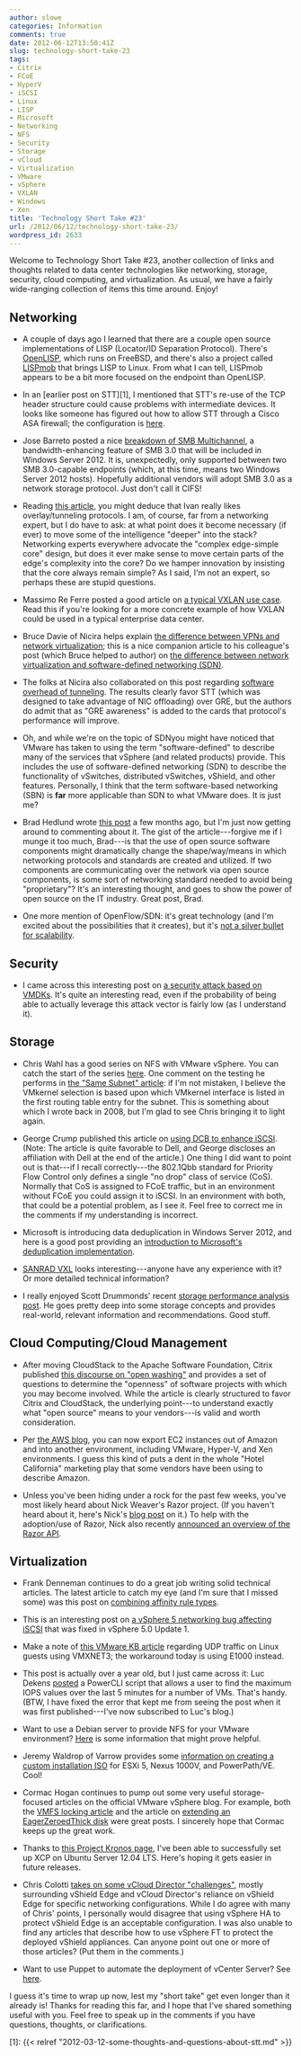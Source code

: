 ```yaml
---
author: slowe
categories: Information
comments: true
date: 2012-06-12T13:50:41Z
slug: technology-short-take-23
tags:
- Citrix
- FCoE
- HyperV
- iSCSI
- Linux
- LISP
- Microsoft
- Networking
- NFS
- Security
- Storage
- vCloud
- Virtualization
- VMware
- vSphere
- VXLAN
- Windows
- Xen
title: 'Technology Short Take #23'
url: /2012/06/12/technology-short-take-23/
wordpress_id: 2633
---
```


Welcome to Technology Short Take #23, another collection of links and thoughts related to data center technologies like networking, storage, security, cloud computing, and virtualization. As usual, we have a fairly wide-ranging collection of items this time around. Enjoy!

## Networking

* A couple of days ago I learned that there are a couple open source implementations of LISP (Locator/ID Separation Protocol). There's [OpenLISP](http://www.openlisp.org/), which runs on FreeBSD, and there's also a project called [LISPmob](http://lispmob.org/) that brings LISP to Linux. From what I can tell, LISPmob appears to be a bit more focused on the endpoint than OpenLISP.

* In an [earlier post on STT][1], I mentioned that STT's re-use of the TCP header structure could cause problems with intermediate devices. It looks like someone has figured out how to allow STT through a Cisco ASA firewall; the configuration is [here](http://www.cupfighter.net/index.php/2012/05/allow-stt-stateless-transport-tunneling-through-an-cisco-asa/).

* Jose Barreto posted a nice [breakdown of SMB Multichannel](http://blogs.technet.com/b/josebda/archive/2012/05/13/the-basics-of-smb-multichannel-a-feature-of-windows-server-2012-and-smb-3-0.aspx), a bandwidth-enhancing feature of SMB 3.0 that will be included in Windows Server 2012. It is, unexpectedly, only supported between two SMB 3.0-capable endpoints (which, at this time, means two Windows Server 2012 hosts). Hopefully additional vendors will adopt SMB 3.0 as a network storage protocol. Just don't call it CIFS!

* Reading [this article](http://blog.ioshints.info/2012/05/virtual-networks-skype-analogy.html), you might deduce that Ivan really likes overlay/tunneling protocols. I am, of course, far from a networking expert, but I do have to ask: at what point does it become necessary (if ever) to move some of the intelligence "deeper" into the stack? Networking experts everywhere advocate the "complex edge-simple core" design, but does it ever make sense to move certain parts of the edge's complexity into the core? Do we hamper innovation by insisting that the core always remain simple? As I said, I'm not an expert, so perhaps these are stupid questions.

* Massimo Re Ferre posted a good article on [a typical VXLAN use case](http://it20.info/2012/05/typical-vxlan-use-case/). Read this if you're looking for a more concrete example of how VXLAN could be used in a typical enterprise data center.

* Bruce Davie of Nicira helps explain [the difference between VPNs and network virtualization](http://nicira.com/blog/vpns-meet-network-virtualization); this is a nice companion article to his colleague's post (which Bruce helped to author) on [the difference between network virtualization and software-defined networking (SDN)](https://networkheresy.wordpress.com/2012/05/31/network-virtualization/).

* The folks at Nicira also collaborated on this post regarding [software overhead of tunneling](http://networkheresy.com/2012/06/08/the-overhead-of-software-tunneling/). The results clearly favor STT (which was designed to take advantage of NIC offloading) over GRE, but the authors do admit that as "GRE awareness" is added to the cards that protocol's performance will improve.

* Oh, and while we're on the topic of SDNyou might have noticed that VMware has taken to using the term "software-defined" to describe many of the services that vSphere (and related products) provide. This includes the use of software-defined networking (SDN) to describe the functionality of vSwitches, distributed vSwitches, vShield, and other features. Personally, I think that the term software-based networking (SBN) is **far** more applicable than SDN to what VMware does. It is just me?

* Brad Hedlund wrote [this post](http://bradhedlund.com/2012/02/08/dodging-open-protocols-with-open-software/) a few months ago, but I'm just now getting around to commenting about it. The gist of the article---forgive me if I munge it too much, Brad---is that the use of open source software components might dramatically change the shape/way/means in which networking protocols and standards are created and utilized. If two components are communicating over the network via open source components, is some sort of networking standard needed to avoid being "proprietary"? It's an interesting thought, and goes to show the power of open source on the IT industry. Great post, Brad.

* One more mention of OpenFlow/SDN: it's great technology (and I'm excited about the possibilities that it creates), but it's [not a silver bullet for scalability](http://highscalability.com/blog/2012/6/4/openflowsdn-is-not-a-silver-bullet-for-network-scalability.html).

## Security

* I came across this interesting post on [a security attack based on VMDKs](http://www.insinuator.net/2012/05/vmdk-has-left-the-building/). It's quite an interesting read, even if the probability of being able to actually leverage this attack vector is fairly low (as I understand it).

## Storage

* Chris Wahl has a good series on NFS with VMware vSphere. You can catch the start of the series [here](http://wahlnetwork.com/2012/04/19/nfs-on-vsphere-a-few-misconceptions/). One comment on the testing he performs in [the "Same Subnet" article](http://wahlnetwork.com/2012/04/23/nfs-on-vsphere-technical-deep-dive-on-same-subnet-storage-traffic/): if I'm not mistaken, I believe the VMkernel selection is based upon which VMkernel interface is listed in the first routing table entry for the subnet. This is something about which I wrote back in 2008, but I'm glad to see Chris bringing it to light again.

* George Crump published this article on [using DCB to enhance iSCSI](http://www.storage-switzerland.com/Articles/Entries/2012/1/17_iSCSI_2.0_-_Using_Data_Center_Bridging_To_Enhance_iSCSI.html). (Note: The article is quite favorable to Dell, and George discloses an affiliation with Dell at the end of the article.) One thing I did want to point out is that---if I recall correctly---the 802.1Qbb standard for Priority Flow Control only defines a single "no drop" class of service (CoS). Normally that CoS is assigned to FCoE traffic, but in an environment without FCoE you could assign it to iSCSI. In an environment with both, that could be a potential problem, as I see it. Feel free to correct me in the comments if my understanding is incorrect.

* Microsoft is introducing data deduplication in Windows Server 2012, and here is a good post providing an [introduction to Microsoft's deduplication implementation](http://blogs.technet.com/b/filecab/archive/2012/05/21/introduction-to-data-deduplication-in-windows-server-2012.aspx).

* [SANRAD VXL](http://www.sanrad.com/VXL/4/1/8) looks interesting---anyone have any experience with it? Or more detailed technical information?

* I really enjoyed Scott Drummonds' recent [storage performance analysis post](http://vpivot.com/2012/05/10/storage-performance-analysis-singb-case-study/). He goes pretty deep into some storage concepts and provides real-world, relevant information and recommendations. Good stuff.

## Cloud Computing/Cloud Management

* After moving CloudStack to the Apache Software Foundation, Citrix published [this discourse on "open washing"](http://blogs.citrix.com/2012/04/11/beware-of-open-washing-%E2%80%93-three-key-questions-to-ask-your-software-vendor/) and provides a set of questions to determine the "openness" of software projects with which you may become involved. While the article is clearly structured to favor Citrix and CloudStack, the underlying point---to understand exactly what "open source" means to your vendors---is valid and worth consideration.

* Per [the AWS blog](http://aws.typepad.com/aws/2012/05/vm-export-for-ec2.html), you can now export EC2 instances out of Amazon and into another environment, including VMware, Hyper-V, and Xen environments. I guess this kind of puts a dent in the whole "Hotel California" marketing play that some vendors have been using to describe Amazon.

* Unless you've been hiding under a rock for the past few weeks, you've most likely heard about Nick Weaver's Razor project. (If you haven't heard about it, here's Nick's [blog post](http://nickapedia.com/2012/05/21/lex-parsimoniae-cloud-provisioning-with-a-razor/) on it.) To help with the adoption/use of Razor, Nick also recently [announced an overview of the Razor API](http://nickapedia.com/2012/06/05/api-all-the-things-razor-api-wiki/).

## Virtualization

* Frank Denneman continues to do a great job writing solid technical articles. The latest article to catch my eye (and I'm sure that I missed some) was this post on [combining affinity rule types](http://blogs.vmware.com/vsphere/2012/05/combining-affinity-rule-types.html).

* This is an interesting post on [a vSphere 5 networking bug affecting iSCSI](http://vmtoday.com/2012/02/vsphere-5-networking-bug-affects-software-iscsi/) that was fixed in vSphere 5.0 Update 1.

* Make a note of [this VMware KB article](http://kb.vmware.com/kb/2019944) regarding UDP traffic on Linux guests using VMXNET3; the workaround today is using E1000 instead.

* This post is actually over a year old, but I just came across it: Luc Dekens [posted](http://www.lucd.info/2011/04/22/get-the-maximum-iops/) a PowerCLI script that allows a user to find the maximum IOPS values over the last 5 minutes for a number of VMs. That's handy. (BTW, I have fixed the error that kept me from seeing the post when it was first published---I've now subscribed to Luc's blog.)

* Want to use a Debian server to provide NFS for your VMware environment? [Here](http://www.mattpson.info/2011/03/28/using-a-debian-server-as-nfs-storage-for-vmware-esxi/) is some information that might prove helpful.

* Jeremy Waldrop of Varrow provides some [information on creating a custom installation ISO](http://jeremywaldrop.wordpress.com/2012/04/27/custom-esxi-5-iso-for-ucs-nexus-1000v-and-powerpath-ve/) for ESXi 5, Nexus 1000V, and PowerPath/VE. Cool!

* Cormac Hogan continues to pump out some very useful storage-focused articles on the official VMware vSphere blog. For example, both the [VMFS locking article](http://blogs.vmware.com/vsphere/2012/05/vmfs-locking-uncovered.html) and the article on [extending an EagerZeroedThick disk](http://blogs.vmware.com/vsphere/2012/06/extending-an-eagerzeroedthick-disk.html) were great posts. I sincerely hope that Cormac keeps up the great work.

* Thanks to [this Project Kronos page](http://wiki.xen.org/wiki/Project_Kronos), I've been able to successfully set up XCP on Ubuntu Server 12.04 LTS. Here's hoping it gets easier in future releases.

* Chris Colotti [takes on some vCloud Director "challenges"](http://www.chriscolotti.us/vmware/how-to-handle-some-vcloud-director-challenges/), mostly surrounding vShield Edge and vCloud Director's reliance on vShield Edge for specific networking configurations. While I do agree with many of Chris' points, I personally would disagree that using vSphere HA to protect vShield Edge is an acceptable configuration. I was also unable to find any articles that describe how to use vSphere FT to protect the deployed vShield appliances. Can anyone point out one or more of those articles? (Put them in the comments.)

* Want to use Puppet to automate the deployment of vCenter Server? See [here](http://puppetlabs.com/blog/module-of-the-week-puppetlabs-vcenter-vmware-vcenter-deployment/).

I guess it's time to wrap up now, lest my "short take" get even longer than it already is! Thanks for reading this far, and I hope that I've shared something useful with you. Feel free to speak up in the comments if you have questions, thoughts, or clarifications.

[1]: {{< relref "2012-03-12-some-thoughts-and-questions-about-stt.md" >}}
